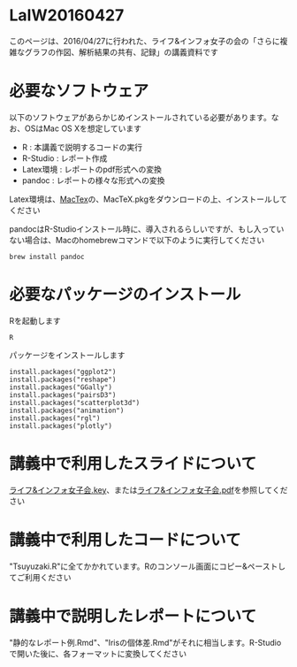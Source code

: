 # LaIW20160427
このページは、2016/04/27に行われた、ライフ&インフォ女子の会の「さらに複雑なグラフの作図、解析結果の共有、記録」の講義資料です

# 必要なソフトウェア
以下のソフトウェアがあらかじめインストールされている必要があります。なお、OSはMac OS Xを想定しています

- R : 本講義で説明するコードの実行
- R-Studio : レポート作成
- Latex環境 : レポートのpdf形式への変換
- pandoc : レポートの様々な形式への変換

Latex環境は、[MacTex](https://tug.org/mactex/)の、MacTeX.pkgをダウンロードの上、インストールしてください

pandocはR-Studioインストール時に、導入されるらしいですが、もし入っていない場合は、Macのhomebrewコマンドで以下のように実行してください

```{bash}
brew install pandoc
```

# 必要なパッケージのインストール

Rを起動します

```{r}
R
```

パッケージをインストールします

```{r}
install.packages("ggplot2")
install.packages("reshape")
install.packages("GGally")
install.packages("pairsD3")
install.packages("scatterplot3d")
install.packages("animation")
install.packages("rgl")
install.packages("plotly")
```

# 講義中で利用したスライドについて
[ライフ&インフォ女子会.key](https://www.dropbox.com/s/p5aa2xrfxbsaece/%E3%83%A9%E3%82%A4%E3%83%95%26%E3%82%A4%E3%83%B3%E3%83%95%E3%82%A9%E5%A5%B3%E5%AD%90%E4%BC%9A.key?dl=0)、または[ライフ&インフォ女子会.pdf](https://www.dropbox.com/s/c5iecvpa3largwk/%E3%83%A9%E3%82%A4%E3%83%95%26%E3%82%A4%E3%83%B3%E3%83%95%E3%82%A9%E5%A5%B3%E5%AD%90%E4%BC%9A.pdf?dl=0)を参照してください

# 講義中で利用したコードについて
"Tsuyuzaki.R"に全てかかれています。Rのコンソール画面にコピー&ペーストしてご利用ください

# 講義中で説明したレポートについて
"静的なレポート例.Rmd"、"Irisの個体差.Rmd"がそれに相当します。R-Studioで開いた後に、各フォーマットに変換してください